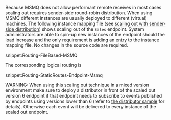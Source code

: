 
Because MSMQ does not allow performant remote receives in most cases scaling out requires sender-side round-robin distribution. When using MSMQ different instances are usually deployed to different (virtual) machines. The following instance mapping file (see [scaling out with sender-side distribution](sender-side-distribution.md)) shows scaling out of the `Sales` endpoint. System administrators are able to spin-up new instances of the endpoint should the load increase and the only requirement is adding an entry to the instance mapping file. No changes in the source code are required.

snippet:Routing-FileBased-MSMQ

The corresponding logical routing is

snippet:Routing-StaticRoutes-Endpoint-Msmq


WARNING: When using this scaling out technique in a mixed version environment make sure to deploy a distributor in front of the scaled out version 6 endpoint if that endpoint needs to subscribe to events published by endpoints using versions lower than 6 (refer to [the distributor sample](/samples/scaleout/distributor/) for details). Otherwise each event will be delivered to every instance of the scaled out endpoint.